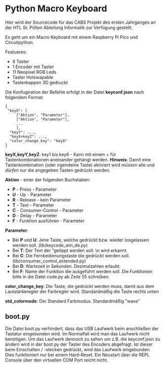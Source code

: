 # Python Macro Keyboard

Hier wird der Sourcecode für das CABS Projekt des ersten Jahrganges an der HTL St. Pölten Abteilung Informatik zur Verfügung gestellt.

Es geht um ein Macro Keyboard mit einem Raspberry Pi Pico und Circuitpython.

Featueres:
  * 8 Taster
  * 1 Encoder mit Taster
  * 11 Neopixel RGB Leds
  * Taster Hotswapable
  * Tastenkappen 3D gedruckt


Die Konfugiration der Befehle erfolgt in der Datei **keyconf.json** nach folgendem Format:
``` 
{
 "keyX": [
     ["Aktion", "Parameter"],
     ["Aktion", "Parameter"],
     ...
     ],
  "keyY": ...,
  "keyX+keyZ": ...,
  "color_change_key": "key8"
}
```


**keyX,keyY,keyZ**: key1 bis key8 - Kann mit einem + für Tastenkombinationen aneinander gehängt werden.
**Hinweis**: Damit eine Tastenkombination (oder irgendeine Taste) aktiviert wird *müssen* alle und *dürfen* nur die angegeben Tasten gedrückt werden.

**Aktion** - einer der folgenden Buchstaben:
  * **P** - Press - Parameter
  * **U** - Up - Parameter
  * **R** - Release - kein Parameter
  * **T** - Text - Parameter 
  * **C** - Consumer-Control - Parameter
  * **D** - Delay - Parameter
  * **F** - Funktion ausführen - Parameter

**Parameter**:
  * Bei **P** und **U**: Jene Taste, welche gedrückt bzw. wieder losgelassen werden soll. (lib/keycode_win_de.py)
  * Bei **T**: Der Text der "getippt werden soll. \n wird erkannt. 
  * Bei **C**: Die Fernbedienungstaste die gedrückt werden soll. (lib/consumer_control_extended.py)
  * Bei **D**: Wartezeit in Sekunden. Dezimalzahlen erlaubt.
  * Bei **F**: Name der Funktion die ausgeführt werden soll. Die Funktionen bitte in die Datei code.py ab Zeile 55 schreiben.

**color_change_key**: Die Taste, die gedrückt werden muss, damit aus dem Lautstärkeregler der Farbregler wird. Standardmäßig die Taste rechts unten

**std_colormode**: Der Standard Farbmodus. Standardmäßig "wave"


  ## boot.py
  Die Datei boot.py verhindert, dass das USB Laufwerk beim anschließen der Tastatur eingebunden wird. Im Normalfall wird
  man das Laufwerk nicht benötigen.
  Um das Laufwerk dennoch zu sehen um z.B. die keyconf.json zu ändern wird in der boot.py der Taster des Encoders abgefragt.
  Ist dieser beim Einschalten / -stecken gedrückt, wird das Laufwerk eingebunden. Dies funktioniert nur bei einem Hard-Reset.
  Ein Neustart über die REPL Console über den virtuellen COM Port reicht nicht.
